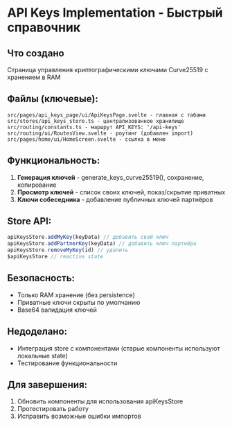 # API Keys Implementation - Быстрый справочник

## Что создано
Страница управления криптографическими ключами Curve25519 с хранением в RAM

## Файлы (ключевые):
```
src/pages/api_keys_page/ui/ApiKeysPage.svelte - главная с табами
src/stores/api_keys_store.ts - централизованное хранилище 
src/routing/constants.ts - маршрут API_KEYS: '/api-keys'
src/routing/ui/RoutesView.svelte - роутинг (добавлен import)
src/pages/home/ui/HomeScreen.svelte - ссылка в меню
```

## Функциональность:
1. **Генерация ключей** - generate_keys_curve25519(), сохранение, копирование
2. **Просмотр ключей** - список своих ключей, показ/скрытие приватных
3. **Ключи собеседника** - добавление публичных ключей партнёров

## Store API:
```typescript
apiKeysStore.addMyKey(keyData) // добавить свой ключ
apiKeysStore.addPartnerKey(keyData) // добавить ключ партнёра  
apiKeysStore.removeMyKey(id) // удалить
$apiKeysStore // reactive state
```

## Безопасность:
- Только RAM хранение (без persistence)
- Приватные ключи скрыты по умолчанию
- Base64 валидация ключей

## Недоделано:
- Интеграция store с компонентами (старые компоненты используют локальные state)
- Тестирование функциональности

## Для завершения:
1. Обновить компоненты для использования apiKeysStore  
2. Протестировать работу
3. Исправить возможные ошибки импортов

